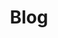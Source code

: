 ---
title: Blog
menu:
  main:
    weight: 2
    params:
      icon:
        vendor: fas
        name: blog
---